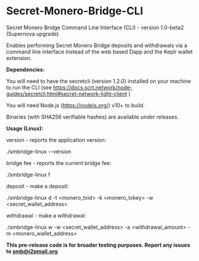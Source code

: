 # Secret-Monero-Bridge-CLI
Secret Monero Bridge Command Line Interface (CLI) - version 1.0-beta2
(Supernova upgrade) 

Enables performing Secret Monero Bridge deposits and withdrawals via a command line interface instead of the web based Dapp and the Keplr wallet extension.

**Dependencies:**

You will need to have the secretcli (version 1.2.0) installed on your machine to run the CLI (see https://docs.scrt.network/node-guides/secretcli.html#secret-network-light-client )

You will need Node.js (https://nodejs.org/) v10+ to build.

Binaries (with SHA256 verifiable hashes) are available under releases.


**Usage (Linux):**

version - reports the application version:

./smbridge-linux --version


bridge fee - reports the current bridge fee:

  ./smbridge-linux f

deposit - make a deposit:

  ./smbridge-linux d -t <monero_txid> -k <monero_txkey> -w <secret_wallet_address>
  
withdrawal - make a withdrawal:
  
  ./smbridge-linux w -w <secret_wallet_address> -a <withdrawal_amount> -m <monero_wallet_address>
  

**This pre-release code is for broader testing purposes. Report any issues to smb@i2pmail.org**
